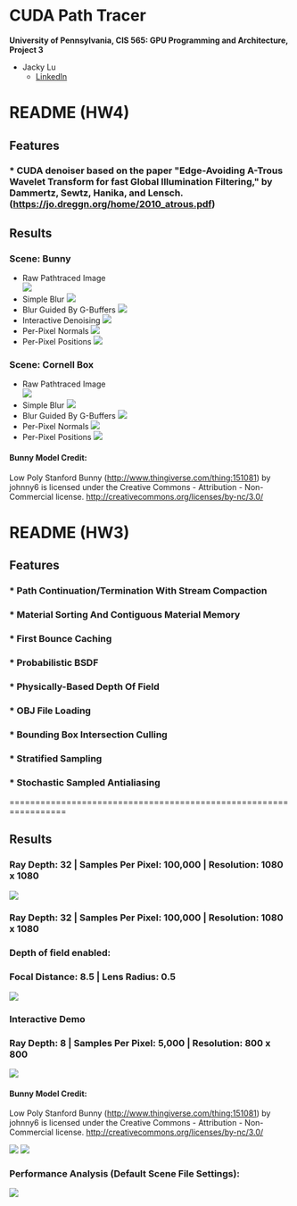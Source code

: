 CUDA Path Tracer
================

**University of Pennsylvania, CIS 565: GPU Programming and Architecture, Project 3**

* Jacky Lu
  * [LinkedIn](https://www.linkedin.com/in/jacky-lu-506968129/)

# README (HW4)
## Features
### * CUDA denoiser based on the paper "Edge-Avoiding A-Trous Wavelet Transform for fast Global Illumination Filtering," by Dammertz, Sewtz, Hanika, and Lensch. (https://jo.dreggn.org/home/2010_atrous.pdf)

## Results

### Scene: Bunny
* Raw Pathtraced Image	
![](img/noisy_bunny_jacky.png)
* Simple Blur
![](img/simple_blur_bunny_jacky.png)
* Blur Guided By G-Buffers
![](img/denoised_bunny_jacky.png)
* Interactive Denoising
![](img/denoise.gif)
* Per-Pixel Normals
![](img/normals_bunny_jacky.png)
* Per-Pixel Positions
![](img/positions_bunny_jacky.png)

### Scene: Cornell Box
* Raw Pathtraced Image	
![](img/noisy_jacky.png)
* Simple Blur
![](img/simple_blur_jacky.png)
* Blur Guided By G-Buffers
![](img/denoised_jacky.png)
* Per-Pixel Normals
![](img/normals_jacky.png)
* Per-Pixel Positions
![](img/positions_jacky.png)

#### Bunny Model Credit:
Low Poly Stanford Bunny (http://www.thingiverse.com/thing:151081) by johnny6 is licensed under the Creative Commons - Attribution - Non-Commercial license.
http://creativecommons.org/licenses/by-nc/3.0/



# README (HW3)
## Features
### * Path Continuation/Termination With Stream Compaction
### * Material Sorting And Contiguous Material Memory
### * First Bounce Caching
### * Probabilistic BSDF
### * Physically-Based Depth Of Field
### * OBJ File Loading
### * Bounding Box Intersection Culling
### * Stratified Sampling
### * Stochastic Sampled Antialiasing

=================================================================
## Results
### Ray Depth: 32 | Samples Per Pixel: 100,000 | Resolution: 1080 x 1080
![](img/cornell.2020-10-09_13-28-10z.100000samp.png)

### Ray Depth: 32 | Samples Per Pixel: 100,000 | Resolution: 1080 x 1080
### Depth of field enabled: 
### Focal Distance: 8.5 | Lens Radius: 0.5
![](img/cornell.2020-10-09_06-40-36z.100000samp.png)

### Interactive Demo
### Ray Depth: 8 | Samples Per Pixel: 5,000 | Resolution: 800 x 800
![](img/gpu_pathtracer.gif)

#### Bunny Model Credit:
Low Poly Stanford Bunny (http://www.thingiverse.com/thing:151081) by johnny6 is licensed under the Creative Commons - Attribution - Non-Commercial license.
http://creativecommons.org/licenses/by-nc/3.0/

![](img/cornell.2020-10-01_03-36-20z.5000samp.png)
![](img/cornell.2020-10-01_03-36-20z.5000samp.png)

### Performance Analysis (Default Scene File Settings):
![](img/performance.png)
